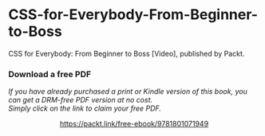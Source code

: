 # CSS-for-Everybody-From-Beginner-to-Boss
CSS for Everybody: From Beginner to Boss [Video], published by Packt.
### Download a free PDF

 <i>If you have already purchased a print or Kindle version of this book, you can get a DRM-free PDF version at no cost.<br>Simply click on the link to claim your free PDF.</i>
<p align="center"> <a href="https://packt.link/free-ebook/9781801071949">https://packt.link/free-ebook/9781801071949 </a> </p>